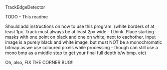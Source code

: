 TrackEdgeDetector

TODO - This readme

Should add instructions on how to use this program. 
(white borders of at least 1px. Track must always be at least 2px wide - I think. Place starting masks with one point on black and one on white, next to eachother. Input image is a purely black and white image, but must NOT be a monochromatic bitmap as we use coloured pixels while processing - though can still use a mono bmp as a middle step to get your final full depth b/w bmp. etc)

Oh, also, FIX THE CORNER BUG!!
